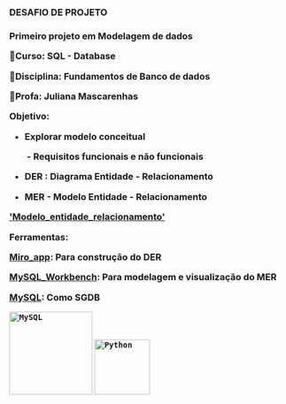 <h3>DESAFIO DE PROJETO<h3>

**Primeiro projeto em Modelagem de dados**


:small_blue_diamond:Curso: SQL - Database

:small_blue_diamond:Disciplina: Fundamentos de Banco de dados

:small_blue_diamond:Profa: Juliana Mascarenhas

Objetivo:

- Explorar modelo conceitual

  ​	- Requisitos funcionais e não funcionais

- DER : Diagrama Entidade - Relacionamento
- MER - Modelo Entidade - Relacionamento

['Modelo_entidade_relacionamento'](MER.png)


Ferramentas:

[Miro_app](https://miro.com/pt/app/): Para construção do DER

[MySQL_Workbench](https://www.mysql.com/products/workbench/): Para modelagem e visualização do MER

[MySQL](https://www.mysql.com/): Como SGDB

<code><img width="150" src="https://user-images.githubusercontent.com/25181517/183896128-ec99105a-ec1a-4d85-b08b-1aa1620b2046.png" alt="MySQL" title="MySQL"/></code> <code><img width="100" src="https://user-images.githubusercontent.com/25181517/183423507-c056a6f9-1ba8-4312-a350-19bcbc5a8697.png" alt="Python" title="Python"/></code>